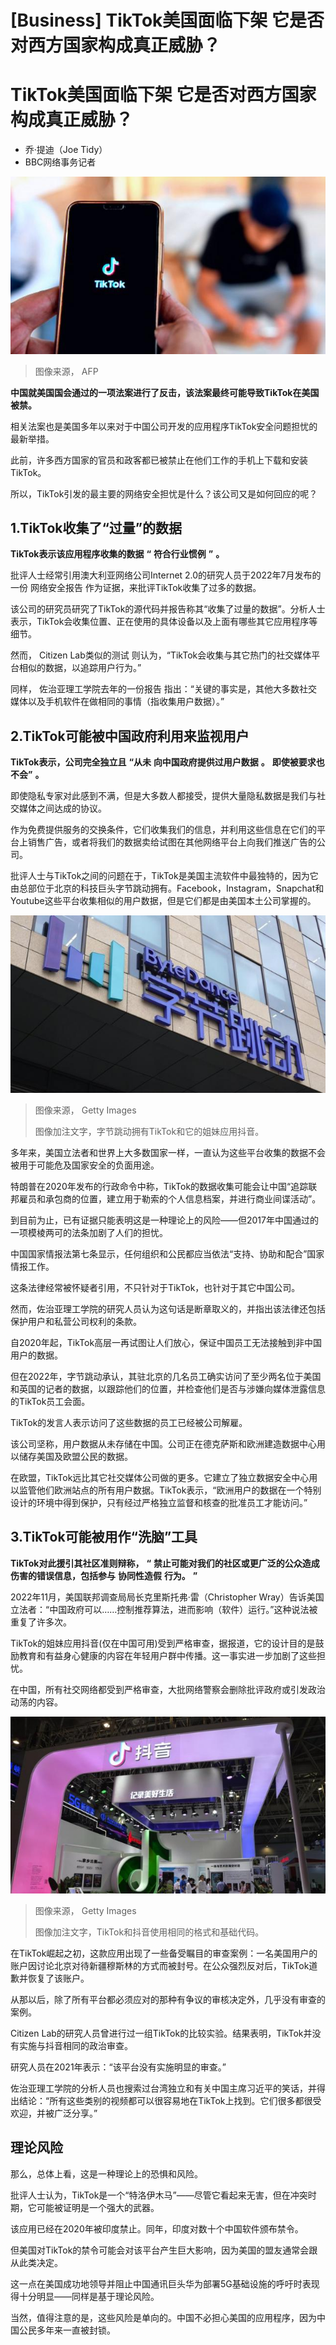 # [Business] TikTok美国面临下架 它是否对西方国家构成真正威胁？

#  TikTok美国面临下架 它是否对西方国家构成真正威胁？

  * 乔·提迪（Joe Tidy） 
  * BBC网络事务记者 


![People use the TikTok app on smartphones](_132960673_tiktok-index-afp.jpg)

> 图像来源，  AFP

**中国就美国国会通过的一项法案进行了反击，该法案最终可能导致TikTok在美国被禁。**

相关法案也是美国多年以来对于中国公司开发的应用程序TikTok安全问题担忧的最新举措。

此前，许多西方国家的官员和政客都已被禁止在他们工作的手机上下载和安装TikTok。

所以，TikTok引发的最主要的网络安全担忧是什么？该公司又是如何回应的呢？

##  1.TikTok收集了“过量”的数据

**TikTok表示该应用程序收集的数据** **“** **符合行业惯例** **”** **。**

批评人士经常引用澳大利亚网络公司Internet 2.0的研究人员于2022年7月发布的一份 网络安全报告  作为证据，来批评TikTok收集了过多的数据。

该公司的研究员研究了TikTok的源代码并报告称其“收集了过量的数据”。分析人士表示，TikTok会收集位置、正在使用的具体设备以及上面有哪些其它应用程序等细节。

然而， Citizen Lab类似的测试  则认为，“TikTok会收集与其它热门的社交媒体平台相似的数据，以追踪用户行为。”

同样， 佐治亚理工学院去年的一份报告  指出：“关键的事实是，其他大多数社交媒体以及手机软件在做相同的事情（指收集用户数据）。”

##  2.TikTok可能被中国政府利用来监视用户

**TikTok表示，公司完全独立且** **“从未** **向中国政府提供过用户数据** **。** **即使被要求也不会”** **。**

即使隐私专家对此感到不满，但是大多数人都接受，提供大量隐私数据是我们与社交媒体之间达成的协议。

作为免费提供服务的交换条件，它们收集我们的信息，并利用这些信息在它们的平台上销售广告，或者将我们的数据卖给试图在其他网络平台上向我们推送广告的公司。

批评人士与TikTok之间的问题在于，TikTok是美国主流软件中最独特的，因为它由总部位于北京的科技巨头字节跳动拥有。Facebook，Instagram，Snapchat和Youtube这些平台收集相似的用户数据，但是它们都是由美国本土公司掌握的。

![ByteDance HQ](_128803141_9cb7f133-0396-4fbd-9bb9-cf4c66faba4b.jpg)

> 图像来源，  Getty Images
>
> 图像加注文字，字节跳动拥有TikTok和它的姐妹应用抖音。

多年来，美国立法者和世界上大多数国家一样，一直认为这些平台收集的数据不会被用于可能危及国家安全的负面用途。

特朗普在2020年发布的行政命令中称，TikTok的数据收集可能会让中国“追踪联邦雇员和承包商的位置，建立用于勒索的个人信息档案，并进行商业间谍活动”。

到目前为止，已有证据只能表明这是一种理论上的风险——但2017年中国通过的一项模棱两可的法条加剧了人们的担忧。

中国国家情报法第七条显示，任何组织和公民都应当依法“支持、协助和配合”国家情报工作。

这条法律经常被怀疑者引用，不只针对于TikTok，也针对于其它中国公司。

然而，佐治亚理工学院的研究人员认为这句话是断章取义的，并指出该法律还包括保护用户和私营公司权利的条款。

自2020年起，TikTok高层一再试图让人们放心，保证中国员工无法接触到非中国用户的数据。

但在2022年，字节跳动承认，其驻北京的几名员工确实访问了至少两名位于美国和英国的记者的数据，以跟踪他们的位置，并检查他们是否与涉嫌向媒体泄露信息的TikTok员工会面。

TikTok的发言人表示访问了这些数据的员工已经被公司解雇。

该公司坚称，用户数据从未存储在中国。公司正在德克萨斯和欧洲建造数据中心用以储存美国及欧盟公民的数据。

在欧盟，TikTok远比其它社交媒体公司做的更多。它建立了独立数据安全中心用以监管他们欧洲站点的所有用户数据。TikTok表示，“欧洲用户的数据在一个特别设计的环境中得到保护，只有经过严格独立监督和核查的批准员工才能访问。”

##  3.TikTok可能被用作“洗脑”工具

**TikTok对此援引其社区准则辩称，** **“** **禁止可能对我们的社区或更广泛的公众造成伤害的错误信息，包括参与** **协同性造假** **行为。** **”**

2022年11月，美国联邦调查局局长克里斯托弗·雷（Christopher Wray）告诉美国立法者：“中国政府可以……控制推荐算法，进而影响（软件）运行。”这种说法被重复了许多次。

TikTok的姐妹应用抖音(仅在中国可用)受到严格审查，据报道，它的设计目的是鼓励教育和有益身心健康的内容在年轻用户群中传播。这一事实进一步加剧了这些担忧。

在中国，所有社交网络都受到严格审查，大批网络警察会删除批评政府或引发政治动荡的内容。

![Douyin exhibition stand at a conference](_128801812_4f8fa067-e76b-4ad5-99be-85452842338a.jpg)

> 图像来源，  Getty Images
>
> 图像加注文字，TikTok和抖音使用相同的格式和基础代码。

在TikTok崛起之初，这款应用出现了一些备受瞩目的审查案例：一名美国用户的账户因讨论北京对待新疆穆斯林的方式而被封号。在公众强烈反对后，TikTok道歉并恢复了该账户。

从那以后，除了所有平台都必须应对的那种有争议的审核决定外，几乎没有审查的案例。

Citizen Lab的研究人员曾进行过一组TikTok的比较实验。结果表明，TikTok并没有实施与抖音相同的政治审查。

研究人员在2021年表示：“该平台没有实施明显的审查。”

佐治亚理工学院的分析人员也搜索过台湾独立和有关中国主席习近平的笑话，并得出结论：“所有这些类别的视频都可以很容易地在TikTok上找到。它们很多都很受欢迎，并被广泛分享。”

##  理论风险

那么，总体上看，这是一种理论上的恐惧和风险。

批评人士认为，TikTok是一个“特洛伊木马”——尽管它看起来无害，但在冲突时期，它可能被证明是一个强大的武器。

该应用已经在2020年被印度禁止。同年，印度对数十个中国软件颁布禁令。

但美国对TikTok的禁令可能会对该平台产生巨大影响，因为美国的盟友通常会跟从此类决定。

这一点在美国成功地领导并阻止中国通讯巨头华为部署5G基础设施的呼吁时表现得十分明显——同样是基于理论风险。

当然，值得注意的是，这些风险是单向的。中国不必担心美国的应用程序，因为中国公民多年来一直被封锁。



